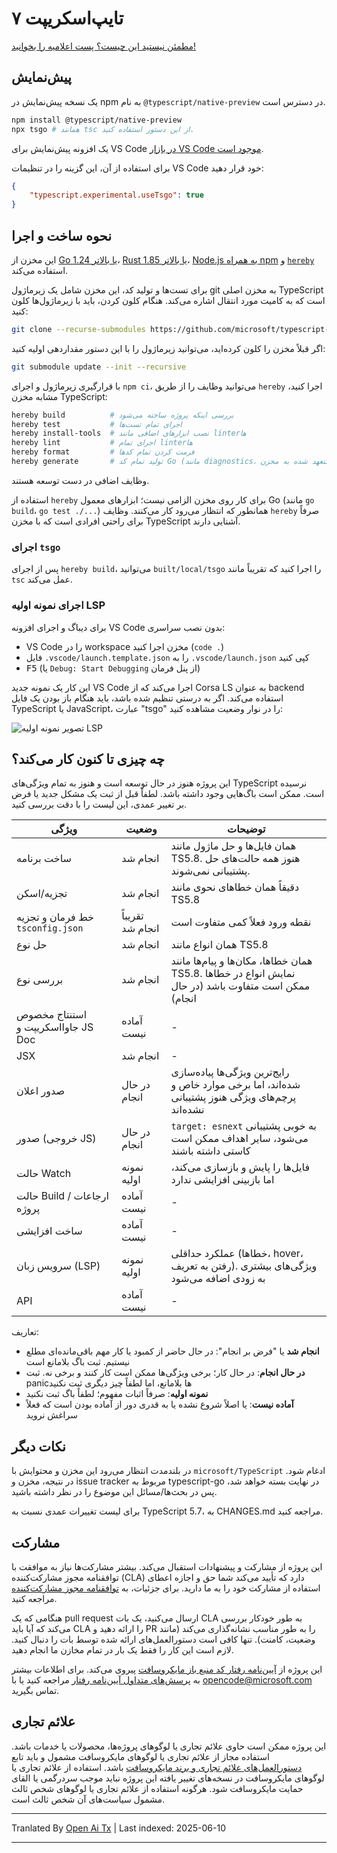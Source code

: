 # تایپ‌اسکریپت ۷

[مطمئن نیستید این چیست؟ پست اعلامیه را بخوانید!](https://devblogs.microsoft.com/typescript/typescript-native-port/)

## پیش‌نمایش

یک نسخه پیش‌نمایش در npm به نام `@typescript/native-preview` در دسترس است.

```sh
npm install @typescript/native-preview
npx tsgo # همانند tsc از این دستور استفاده کنید.
```

یک افزونه پیش‌نمایش برای VS Code [در بازار VS Code موجود است](https://marketplace.visualstudio.com/items?itemName=TypeScriptTeam.native-preview).

برای استفاده از آن، این گزینه را در تنظیمات VS Code خود قرار دهید:

```json
{
    "typescript.experimental.useTsgo": true
}
```

## نحوه ساخت و اجرا

این مخزن از [Go 1.24 یا بالاتر](https://go.dev/dl/)، [Rust 1.85 یا بالاتر](https://www.rust-lang.org/tools/install)، [Node.js به همراه npm](https://nodejs.org/) و [`hereby`](https://www.npmjs.com/package/hereby) استفاده می‌کند.

برای تست‌ها و تولید کد، این مخزن شامل یک زیرماژول git به مخزن اصلی TypeScript است که به کامیت مورد انتقال اشاره می‌کند.
هنگام کلون کردن، باید با زیرماژول‌ها کلون کنید:

```sh
git clone --recurse-submodules https://github.com/microsoft/typescript-go.git
```

اگر قبلاً مخزن را کلون کرده‌اید، می‌توانید زیرماژول را با این دستور مقداردهی اولیه کنید:

```sh
git submodule update --init --recursive
```

با قرارگیری زیرماژول و اجرای `npm ci`، می‌توانید وظایف را از طریق `hereby` اجرا کنید، مشابه مخزن TypeScript:

```sh
hereby build          # بررسی اینکه پروژه ساخته می‌شود
hereby test           # اجرای تمام تست‌ها
hereby install-tools  # نصب ابزارهای اضافی مانند linterها
hereby lint           # اجرای تمام linterها
hereby format         # فرمت کردن تمام کدها
hereby generate       # تولید تمام کد Go (مانند diagnostics، متعهد شده به مخزن)
```

وظایف اضافی در دست توسعه هستند.

استفاده از `hereby` برای کار روی مخزن الزامی نیست؛ ابزارهای معمول Go (مانند `go build`، `go test ./...`) همانطور که انتظار می‌رود کار می‌کنند.
وظایف `hereby` صرفاً برای راحتی افرادی است که با مخزن TypeScript آشنایی دارند.

### اجرای `tsgo`

پس از اجرای `hereby build`، می‌توانید `built/local/tsgo` را اجرا کنید که تقریباً مانند `tsc` عمل می‌کند.

### اجرای نمونه اولیه LSP

برای دیباگ و اجرای افزونه VS Code بدون نصب سراسری:

* VS Code را در workspace مخزن اجرا کنید (`code .`)
* فایل `.vscode/launch.template.json` را به `.vscode/launch.json` کپی کنید
* <kbd>F5</kbd> (یا `Debug: Start Debugging` از پنل فرمان)

این کار یک نمونه جدید VS Code اجرا می‌کند که از Corsa LS به عنوان backend استفاده می‌کند. اگر به درستی تنظیم شده باشد، باید هنگام باز بودن یک فایل TypeScript یا JavaScript، عبارت "tsgo" را در نوار وضعیت مشاهده کنید:

![تصویر نمونه اولیه LSP](.github/ls-screenshot.png)


## چه چیزی تا کنون کار می‌کند؟

این پروژه هنوز در حال توسعه است و هنوز به تمام ویژگی‌های TypeScript نرسیده است. ممکن است باگ‌هایی وجود داشته باشد. لطفاً قبل از ثبت یک مشکل جدید یا فرض بر تغییر عمدی، این لیست را با دقت بررسی کنید.

| ویژگی | وضعیت | توضیحات |
|---------|--------|-------|
| ساخت برنامه | انجام شد | همان فایل‌ها و حل ماژول مانند TS5.8. هنوز همه حالت‌های حل پشتیبانی نمی‌شوند. |
| تجزیه/اسکن | انجام شد | دقیقاً همان خطاهای نحوی مانند TS5.8 |
| خط فرمان و تجزیه `tsconfig.json` | تقریباً انجام شد | نقطه ورود فعلاً کمی متفاوت است |
| حل نوع | انجام شد | همان انواع مانند TS5.8 |
| بررسی نوع | انجام شد | همان خطاها، مکان‌ها و پیام‌ها مانند TS5.8. نمایش انواع در خطاها ممکن است متفاوت باشد (در حال انجام) |
| استنتاج مخصوص جاوااسکریپت و JS Doc | آماده نیست | - |
| JSX | انجام شد | - |
| صدور اعلان | در حال انجام | رایج‌ترین ویژگی‌ها پیاده‌سازی شده‌اند، اما برخی موارد خاص و پرچم‌های ویژگی هنوز پشتیبانی نشده‌اند |
| صدور (خروجی JS) | در حال انجام | `target: esnext` به خوبی پشتیبانی می‌شود، سایر اهداف ممکن است کاستی داشته باشند |
| حالت Watch | نمونه اولیه | فایل‌ها را پایش و بازسازی می‌کند، اما بازبینی افزایشی ندارد |
| حالت Build / ارجاعات پروژه | آماده نیست | - |
| ساخت افزایشی | آماده نیست | - |
| سرویس زبان (LSP) | نمونه اولیه | عملکرد حداقلی (خطاها، hover، رفتن به تعریف). ویژگی‌های بیشتری به زودی اضافه می‌شود |
| API | آماده نیست | - |

تعاریف:

 * **انجام شد** یا "فرض بر انجام": در حال حاضر از کمبود یا کار مهم باقی‌مانده‌ای مطلع نیستیم. ثبت باگ بلامانع است
 * **در حال انجام**: در حال کار؛ برخی ویژگی‌ها ممکن است کار کنند و برخی نه. ثبت panicها بلامانع، اما لطفاً چیز دیگری ثبت نکنید
 * **نمونه اولیه**: صرفاً اثبات مفهوم؛ لطفاً باگ ثبت نکنید
 * **آماده نیست**: یا اصلاً شروع نشده یا به قدری دور از آماده بودن است که فعلاً سراغش نروید

## نکات دیگر

در بلندمدت انتظار می‌رود این مخزن و محتوایش با `microsoft/TypeScript` ادغام شود.
در نتیجه، مخزن و issue tracker مربوط به typescript-go در نهایت بسته خواهد شد، پس در بحث‌ها/مسائل این موضوع را در نظر داشته باشید.

برای لیست تغییرات عمدی نسبت به TypeScript 5.7، به CHANGES.md مراجعه کنید.

## مشارکت

این پروژه از مشارکت و پیشنهادات استقبال می‌کند. بیشتر مشارکت‌ها نیاز به موافقت با
توافقنامه مجوز مشارکت‌کننده (CLA) دارد که تأیید می‌کند شما حق و اجازه اعطای استفاده از مشارکت خود را به ما دارید. برای جزئیات، به [توافقنامه مجوز مشارکت‌کننده](https://cla.opensource.microsoft.com) مراجعه کنید.

هنگامی که یک pull request ارسال می‌کنید، یک بات CLA به طور خودکار بررسی می‌کند که آیا باید CLA را ارائه دهید و PR را به طور مناسب نشانه‌گذاری می‌کند (مانند وضعیت، کامنت). تنها کافی است دستورالعمل‌های ارائه شده توسط بات را دنبال کنید. لازم است این کار را فقط یک بار در تمام مخازن ما انجام دهید.

این پروژه از [آیین‌نامه رفتار کد منبع باز مایکروسافت](https://opensource.microsoft.com/codeofconduct/) پیروی می‌کند.
برای اطلاعات بیشتر به [پرسش‌های متداول آیین‌نامه رفتار](https://opensource.microsoft.com/codeofconduct/faq/) مراجعه کنید یا
با [opencode@microsoft.com](mailto:opencode@microsoft.com) تماس بگیرید.

## علائم تجاری

این پروژه ممکن است حاوی علائم تجاری یا لوگوهای پروژه‌ها، محصولات یا خدمات باشد. استفاده مجاز از علائم تجاری یا لوگوهای مایکروسافت مشمول و باید تابع
[دستورالعمل‌های علائم تجاری و برند مایکروسافت](https://www.microsoft.com/legal/intellectualproperty/trademarks/usage/general) باشد.
استفاده از علائم تجاری یا لوگوهای مایکروسافت در نسخه‌های تغییر یافته این پروژه نباید موجب سردرگمی یا القای حمایت مایکروسافت شود.
هرگونه استفاده از علائم تجاری یا لوگوهای شخص ثالث مشمول سیاست‌های آن شخص ثالث است.

---

Tranlated By [Open Ai Tx](https://github.com/OpenAiTx/OpenAiTx) | Last indexed: 2025-06-10

---